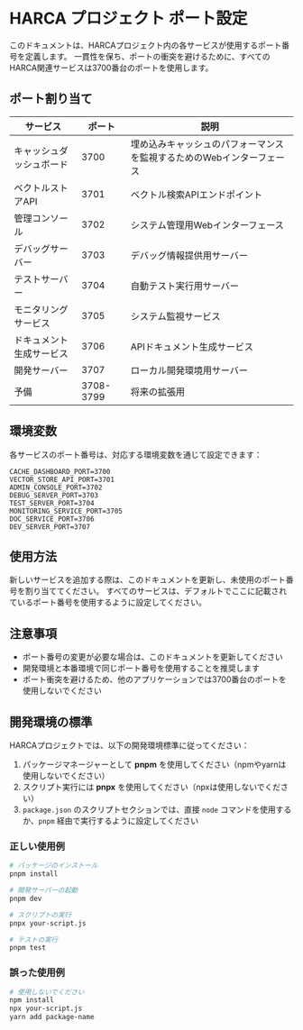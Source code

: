 # HARCA プロジェクト ポート設定

このドキュメントは、HARCAプロジェクト内の各サービスが使用するポート番号を定義します。
一貫性を保ち、ポートの衝突を避けるために、すべてのHARCA関連サービスは3700番台のポートを使用します。

## ポート割り当て

| サービス | ポート | 説明 |
|---------|------|------|
| キャッシュダッシュボード | 3700 | 埋め込みキャッシュのパフォーマンスを監視するためのWebインターフェース |
| ベクトルストアAPI | 3701 | ベクトル検索APIエンドポイント |
| 管理コンソール | 3702 | システム管理用Webインターフェース |
| デバッグサーバー | 3703 | デバッグ情報提供用サーバー |
| テストサーバー | 3704 | 自動テスト実行用サーバー |
| モニタリングサービス | 3705 | システム監視サービス |
| ドキュメント生成サービス | 3706 | APIドキュメント生成サービス |
| 開発サーバー | 3707 | ローカル開発環境用サーバー |
| 予備 | 3708-3799 | 将来の拡張用 |

## 環境変数

各サービスのポート番号は、対応する環境変数を通じて設定できます：

```
CACHE_DASHBOARD_PORT=3700
VECTOR_STORE_API_PORT=3701
ADMIN_CONSOLE_PORT=3702
DEBUG_SERVER_PORT=3703
TEST_SERVER_PORT=3704
MONITORING_SERVICE_PORT=3705
DOC_SERVICE_PORT=3706
DEV_SERVER_PORT=3707
```

## 使用方法

新しいサービスを追加する際は、このドキュメントを更新し、未使用のポート番号を割り当ててください。
すべてのサービスは、デフォルトでここに記載されているポート番号を使用するように設定してください。

## 注意事項

- ポート番号の変更が必要な場合は、このドキュメントを更新してください
- 開発環境と本番環境で同じポート番号を使用することを推奨します
- ポート衝突を避けるため、他のアプリケーションでは3700番台のポートを使用しないでください

## 開発環境の標準

HARCAプロジェクトでは、以下の開発環境標準に従ってください：

1. パッケージマネージャーとして **pnpm** を使用してください（npmやyarnは使用しないでください）
2. スクリプト実行には **pnpx** を使用してください（npxは使用しないでください）
3. `package.json` のスクリプトセクションでは、直接 `node` コマンドを使用するか、`pnpm` 経由で実行するように設定してください

### 正しい使用例

```bash
# パッケージのインストール
pnpm install

# 開発サーバーの起動
pnpm dev

# スクリプトの実行
pnpx your-script.js

# テストの実行
pnpm test
```

### 誤った使用例

```bash
# 使用しないでください
npm install
npx your-script.js
yarn add package-name
